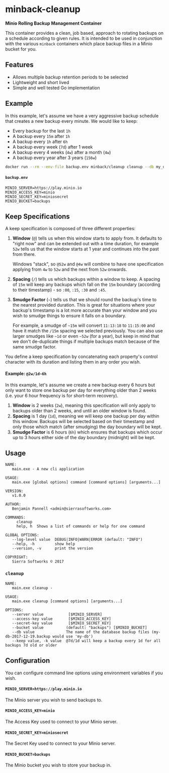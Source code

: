 # minback-cleanup
**Minio Rolling Backup Management Container**

This container provides a clean, job based, approach to rotating backups
on a schedule according to given rules. It is intended to be used in
conjunction with the various `minback` containers which place backup
files in a Minio bucket for you.

## Features
* Allows multiple backup retention periods to be selected
* Lightweight and short lived
* Simple and well tested Go implementation

## Example
In this example, let's assume we have a very aggressive backup schedule that
creates a new backup every minute. We would like to keep:

 - Every backup for the last `1h`
 - A backup every `15m` after `1h`
 - A backup every `1h` after `6h`
 - A backup every week (`7d`) after 1 week
 - A backup every 4 weeks (`4w`) after a month (`4w`)
 - A backup every year after 3 years (`156w`)

```sh
docker run --rm --env-file backup.env minback/cleanup cleanup --db my_db --keep "@1h/15m~5m" --keep "@6h/1h~15m" --keep "@7d/1w~1d" --keep "@4w/4w~1w" --keep "@52w/156w~1w"
```

#### `backup.env`
```
MINIO_SERVER=https://play.minio.io
MINIO_ACCESS_KEY=minio
MINIO_SECRET_KEY=miniosecret
MINIO_BUCKET=backups
```

## Keep Specifications
A keep specification is composed of three different properties:
1. **Window** (`@`) tells us when this window starts to apply from. It defaults to "right now" and can be
   extended out with a time duration, for example `52w` tells us that the window starts at 1 year and
   continues into the past from there.

   Windows "stack", so `@52w` and `@4w` will combine to have one specification applying from `4w` to `52w`
   and the next from `52w` onwards.

2. **Spacing** (`/`) tells us which backups within a window to keep. A spacing of `15m` will keep any
   backups which fall on the `15m` boundary (according to their timestamp) - so `:00`, `:15`, `:30` and `:45`.

3. **Smudge Factor** (`~`) tells us that we should round the backup's time to the nearest provided duration.
   This is great for situations where your backup's timestamp is a lot more accurate than your window and you
   wish to smudge things to ensure it falls on a boundary.

   For example, a smudge of `~15m` will convert `11:13:18` to `11:15:00` and have it match the `/15m` spacing
   we selected previously. You can also use larger smudges like `~1d` or even `~52w` (for a year), but keep in
   mind that we don't de-duplicate things if multiple backups match because of the same smudge factor.

You define a keep specification by concatenating each property's control character with its duration and listing
them in any order you wish.

#### Example: `@2w/1d~6h`
In this example, let's assume we create a new backup every 6 hours but only want to store one backup per day
for everything older than 2 weeks (i.e. your 6 hour frequency is for short-term recovery).

1. **Window** is 2 weeks (`2w`), meaning this specification will only apply to backups older than 2 weeks,
   and until an older window is found.
2. **Spacing** is 1 day (`1d`), meaning we will keep one backup per day within this window. Backups will be selected
   based on their timestamp and only those which match (after smudging) the day boundary will be kept.
3. **Smudge Factor** is 6 hours (`6h`) which ensures that backups which occur up to 3 hours either side of the
   day boundary (midnight) will be kept.

## Usage
```
NAME:
   main.exe - A new cli application

USAGE:
   main.exe [global options] command [command options] [arguments...]

VERSION:
   v1.0.0

AUTHOR:
   Benjamin Pannell <admin@sierrasoftworks.com>

COMMANDS:
     cleanup
     help, h  Shows a list of commands or help for one command

GLOBAL OPTIONS:
   --log-level value  DEBUG|INFO|WARN|ERROR (default: "INFO")
   --help, -h         show help
   --version, -v      print the version

COPYRIGHT:
   Sierra Softworks © 2017
```

### `cleanup`
```
NAME:
   main.exe cleanup -

USAGE:
   main.exe cleanup [command options] [arguments...]

OPTIONS:
   --server value           [$MINIO_SERVER]
   --access-key value       [$MINIO_ACCESS_KEY]
   --secret-key value       [$MINIO_SECRET_KEY]
   --bucket value          (default: "backups") [$MINIO_BUCKET]
   --db value              The name of the database backup files (my-db-2017-12-19.backup would use 'my-db')
   --keep value, -k value  @7d/1d will keep a backup every 1d for all backups 7d old or older
```

## Configuration
You can configure command line options using environment variables if you wish.

#### `MINIO_SERVER=https://play.minio.io`
The Minio server you wish to send backups to.

#### `MINIO_ACCESS_KEY=minio`
The Access Key used to connect to your Minio server.

#### `MINIO_SECRET_KEY=miniosecret`
The Secret Key used to connect to your Minio server.

#### `MINIO_BUCKET=backups`
The Minio bucket you wish to store your backup in.

[Kubernetes CronJob]: https://kubernetes.io/docs/concepts/workloads/controllers/cron-jobs/
[Minio]: https://minio.io/
